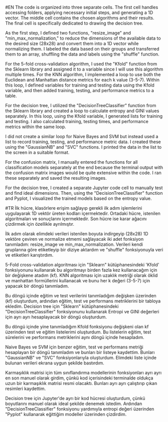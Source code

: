 #EN
The code is organized into three separate cells. The first cell handles accessing folders, applying necessary initial steps, and generating a 1D vector. The middle cell contains the chosen algorithms and their results. The final cell is specifically dedicated to drawing the decision tree.

As the first step, I defined two functions, "resize_image" and "min_max_normalization," to reduce the dimensions of the available data to the desired size (28x28) and convert them into a 1D vector while normalizing them. I labeled the data based on their groups and transferred them to an array, shuffling the data and labels using the "shuffle" function.

For the 5-fold cross-validation algorithm, I used the "Kfold" function from the Sklearn library and assigned it to a variable since I will use this algorithm multiple times. For the KNN algorithm, I implemented a loop to use both the Euclidean and Manhattan distance metrics for each k value (3-5-7). Within this loop, I defined variables for training and testing data using the Kfold variable, and then added training, testing, and performance metrics to a table.

For the decision tree, I utilized the "DecisionTreeClassifier" function from the Sklearn library and created a loop to calculate entropy and GINI values separately. In this loop, using the Kfold variable, I generated lists for training and testing. I also calculated training, testing times, and performance metrics within the same loop.

I did not create a similar loop for Naive Bayes and SVM but instead used a list to record training, testing, and performance metric data. I created these using the "GaussianNB" and "SVC" functions. I printed the data in the list to the screen in a suitable format.

For the confusion matrix, I manually entered the functions for all classification models separately at the end because the terminal output with the confusion matrix images would be quite extensive within the code. I ran these separately and saved the resulting images.

For the decision tree, I created a separate Jupyter code cell to manually test and find ideal dimensions. Then, using the "DecisionTreeClassifier" function and Pyplot, I visualized the trained models based on the entropy value.


#TR
İlk hücre, klasörlere erişim sağlayıp gerekli ilk adım işlemlerini uygulayarak 1D vektör üreten kodları içermektedir. Ortadaki hücre, istenilen algoritmaları ve sonuçlarını içermektedir. Son hücre ise karar ağacını çizdirmek için özellikle ayrılmıştır.

İlk adım olarak elimdeki verileri istenilen boyuta indirgeyip (28x28) 1D vektöre çeviren ve normalize etmemi sağlayacak iki adet fonksiyon tanımladım: resize_image ve min_max_normalization. Verileri kendi gruplarına göre etiketleyip bir diziye aktardım ve "shuffle" fonksiyonuyla veri ve etiketleri karıştırdım.

5-Fold cross-validation algoritması için "Sklearn" kütüphanesindeki 'Kfold' fonksiyonunu kullanarak bu algoritmayı birden fazla kez kullanacağım için bir değişkene atadım (kf). KNN algoritması için uzaklık metriği olarak öklid ve manhattan formüllerini kullanacak ve bunu her k değeri (3-5-7) için yapacak bir döngü tanımladım.

Bu döngü içinde eğitim ve test verilerini tanımladığım değişken üzerinden (kf) oluşturdum, ardından eğitim, test ve performans metriklerini bir tabloya ekledim. Decision tree için "Sklearn" kütüphanesindeki "DecisionTreeClassifier" fonksiyonunu kullanarak Entropi ve GINI değerleri için ayrı ayrı hesaplayacak bir döngü oluşturdum.

Bu döngü içinde yine tanımladığım Kfold fonksiyonu değişkeni olan kf üzerinden test ve eğitim listelerimi oluşturdum. Bu listelerin eğitim, test sürelerini ve performans metriklerini aynı döngü içinde hesapladım.

Naive Bayes ve SVM için benzer eğitim, test ve performans metriği hesaplayan bir döngü tanımladım ve bunları bir listeye kaydettim. Bunları "GaussianNB" ve "SVC" fonksiyonlarıyla oluşturdum. Elimdeki liste içinde bulunan verileri ekrana uygun şekilde bastırdım.

Karmaşıklık matrisi için tüm sınıflandırma modellerinin fonksiyonları ayrı ayrı en son manuel olarak girdim, çünkü kod içerisindeki terminalde oldukça uzun bir karmaşıklık matrisi resmi olacaktı. Bunları ayrı ayrı çalıştırıp çıkan resimleri kaydettim.

Decision tree için Jupyter'de ayrı bir kod hücresi oluşturdum, çünkü boyutlarını manuel olarak ideal şekilde denemek istedim. Ardından "DecisionTreeClassifier" fonksiyonu yardımıyla entropi değeri üzerinden "Pyplot" kullanarak eğittiğim modeller üzerinden çizdirdim.
